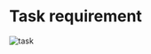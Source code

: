 # Task requirement

![task](https://user-images.githubusercontent.com/49322171/157593009-c908e132-63c8-4600-81e1-31557421d629.PNG)
